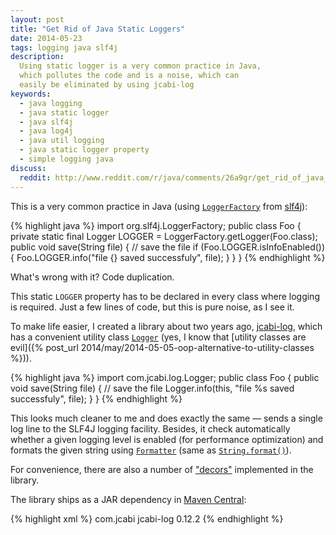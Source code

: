 ```yaml
---
layout: post
title: "Get Rid of Java Static Loggers"
date: 2014-05-23
tags: logging java slf4j
description:
  Using static logger is a very common practice in Java,
  which pollutes the code and is a noise, which can
  easily be eliminated by using jcabi-log
keywords:
  - java logging
  - java static logger
  - java slf4j
  - java log4j
  - java util logging
  - java static logger property
  - simple logging java
discuss:
  reddit: http://www.reddit.com/r/java/comments/26a9gr/get_rid_of_java_static_loggers/
---
```


This is a very common practice in Java
(using [`LoggerFactory`](http://www.slf4j.org/apidocs/org/slf4j/LoggerFactory.html)
from [slf4j](http://www.slf4j.org/)):

{% highlight java %}
import org.slf4j.LoggerFactory;
public class Foo {
  private static final Logger LOGGER =
    LoggerFactory.getLogger(Foo.class);
  public void save(String file) {
    // save the file
    if (Foo.LOGGER.isInfoEnabled()) {
      Foo.LOGGER.info("file {} saved successfuly", file);
    }
  }
}
{% endhighlight %}

What's wrong with it? Code duplication.

This static `LOGGER` property has to be declared in every class
where logging is required. Just a few lines of code, but
this is pure noise, as I see it.

To make life easier, I created a library about two years
ago, [jcabi-log](http://log.jcabi.com), which has a convenient
utility class [`Logger`](http://log.jcabi.com/apidocs-0.12.2/com/jcabi/log/Logger.html)
(yes, I know that [utility classes are evil]({% post_url 2014/may/2014-05-05-oop-alternative-to-utility-classes %})).

{% highlight java %}
import com.jcabi.log.Logger;
public class Foo {
  public void save(String file) {
    // save the file
    Logger.info(this, "file %s saved successfuly", file);
  }
}
{% endhighlight %}

This looks much cleaner to me and does exactly
the same &mdash; sends a single log line to the SLF4J
logging facility. Besides, it check automatically whether a given logging
level is enabled (for performance optimization) and formats the
given string using [`Formatter`](http://docs.oracle.com/javase/7/docs/api/java/util/Formatter.html)
(same as [`String.format()`](http://docs.oracle.com/javase/7/docs/api/java/lang/String.html#format%28java.lang.String,+java.lang.Object...%29)).

For convenience, there are also a number of ["decors"](http://log.jcabi.com/decors.html)
implemented in the library.

The library ships as a JAR dependency in
[Maven Central](http://repo1.maven.org/maven2/com/jcabi/jcabi-log):

{% highlight xml %}
<dependency>
  <groupId>com.jcabi</groupId>
  <artifactId>jcabi-log</artifactId>
  <version>0.12.2</version>
</dependency>
{% endhighlight %}
